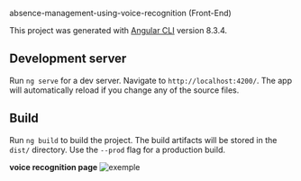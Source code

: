 absence-management-using-voice-recognition (Front-End)

This project was generated with [Angular CLI](https://github.com/angular/angular-cli) version 8.3.4.

## Development server

Run `ng serve` for a dev server. Navigate to `http://localhost:4200/`. The app will automatically reload if you change any of the source files.

## Build

Run `ng build` to build the project. The build artifacts will be stored in the `dist/` directory. Use the `--prod` flag for a production build.
  
  
  **voice recognition page**
![exemple](https://user-images.githubusercontent.com/47887273/91659972-0f0d1e00-eacb-11ea-8356-dbbe40e0c919.PNG)
